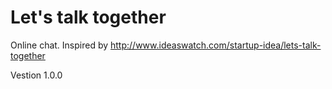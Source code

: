# Let's talk together
Online chat.
Inspired by http://www.ideaswatch.com/startup-idea/lets-talk-together

Vestion 1.0.0

